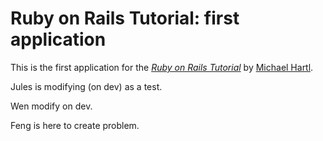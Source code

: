 # Ruby on Rails Tutorial: first application

This is the first application for the
[*Ruby on Rails Tutorial*](http://railstutorial.org/)
by [Michael Hartl](http://michaelhartl.com/).

Jules is modifying (on dev) as a test.

Wen modify on dev.

Feng is here to create problem.